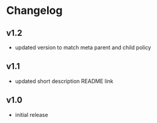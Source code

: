 # Changelog

## v1.2

- updated version to match meta parent and child policy

## v1.1

- updated short description README link

## v1.0

- initial release
